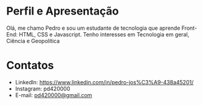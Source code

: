 # Perfil e Apresentação

Olá, me chamo Pedro e sou um estudante de tecnologia 
que aprende Front-End: HTML, CSS e Javascript. Tenho interesses em 
Tecnologia em geral, Ciência e Geopolítica

# Contatos 
- Linkedln: https://www.linkedin.com/in/pedro-jos%C3%A9-438a45201/
- Instagram: pd420000
- E-mail: pd420000@gmail.com

